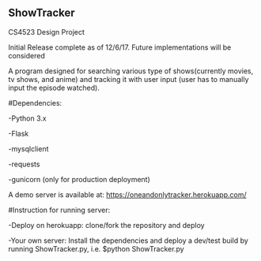 ## ShowTracker
CS4523 Design Project 

Initial Release complete as of 12/6/17. Future implementations will be considered

A program designed for searching various type of shows(currently movies, tv shows, and anime)
and tracking it with user input (user has to manually input the episode watched).

#Dependencies:

-Python 3.x

-Flask

-mysqlclient

-requests

-gunicorn (only for production deployment)

A demo server is available at: https://oneandonlytracker.herokuapp.com/

#Instruction for running server:

-Deploy on herokuapp: clone/fork the repository and deploy

-Your own server: Install the dependencies and deploy a dev/test build by running ShowTracker.py, i.e. $python ShowTracker.py
